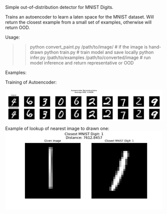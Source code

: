 Simple out-of-distribution detector for MNIST Digits. 

Trains an autoencoder to learn a laten space for the MNIST dataset. Will return the closest example from a small set of examples, otherwise will return OOD.

Usage:

>> python convert_paint.py /path/to/image/ # if the image is hand-drawn
>> python train.py # train model and save locally
>> python infer.py /path/to/examples /path/to/converted/image # run model inference and return representative or OOD


Examples:

Training of Autoencoder: 

![](examples/training.png)

Example of lookup of nearest image to drawn one:
![](examples/ex_infer.png)
